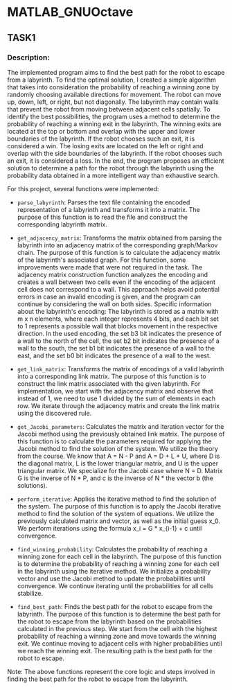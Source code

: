 # MATLAB_GNUOctave
## TASK1

### Description:

The implemented program aims to find the best path for the robot to escape from a labyrinth. To find the optimal solution, I created a simple algorithm that takes into consideration the probability of reaching a winning zone by randomly choosing available directions for movement. The robot can move up, down, left, or right, but not diagonally. The labyrinth may contain walls that prevent the robot from moving between adjacent cells spatially. To identify the best possibilities, the program uses a method to determine the probability of reaching a winning exit in the labyrinth. The winning exits are located at the top or bottom and overlap with the upper and lower boundaries of the labyrinth. If the robot chooses such an exit, it is considered a win. The losing exits are located on the left or right and overlap with the side boundaries of the labyrinth. If the robot chooses such an exit, it is considered a loss. In the end, the program proposes an efficient solution to determine a path for the robot through the labyrinth using the probability data obtained in a more intelligent way than exhaustive search.

For this project, several functions were implemented:

- `parse_labyrinth`: Parses the text file containing the encoded representation of a labyrinth and transforms it into a matrix. The purpose of this function is to read the file and construct the corresponding labyrinth matrix.

- `get_adjacency_matrix`: Transforms the matrix obtained from parsing the labyrinth into an adjacency matrix of the corresponding graph/Markov chain. The purpose of this function is to calculate the adjacency matrix of the labyrinth's associated graph. For this function, some improvements were made that were not required in the task. The adjacency matrix construction function analyzes the encoding and creates a wall between two cells even if the encoding of the adjacent cell does not correspond to a wall. This approach helps avoid potential errors in case an invalid encoding is given, and the program can continue by considering the wall on both sides. Specific information about the labyrinth's encoding: The labyrinth is stored as a matrix with m x n elements, where each integer represents 4 bits, and each bit set to 1 represents a possible wall that blocks movement in the respective direction. In the used encoding, the set b3 bit indicates the presence of a wall to the north of the cell, the set b2 bit indicates the presence of a wall to the south, the set b1 bit indicates the presence of a wall to the east, and the set b0 bit indicates the presence of a wall to the west.

- `get_link_matrix`: Transforms the matrix of encodings of a valid labyrinth into a corresponding link matrix. The purpose of this function is to construct the link matrix associated with the given labyrinth. For implementation, we start with the adjacency matrix and observe that instead of 1, we need to use 1 divided by the sum of elements in each row. We iterate through the adjacency matrix and create the link matrix using the discovered rule.

- `get_Jacobi_parameters`: Calculates the matrix and iteration vector for the Jacobi method using the previously obtained link matrix. The purpose of this function is to calculate the parameters required for applying the Jacobi method to find the solution of the system. We utilize the theory from the course. We know that A = N - P and A = D + L + U, where D is the diagonal matrix, L is the lower triangular matrix, and U is the upper triangular matrix. We specialize for the Jacobi case where N = D. Matrix G is the inverse of N * P, and c is the inverse of N * the vector b (the solutions).

- `perform_iterative`: Applies the iterative method to find the solution of the system. The purpose of this function is to apply the Jacobi iterative method to find the solution of the system of equations. We utilize the previously calculated matrix and vector, as well as the initial guess x_0. We perform iterations using the formula x_i = G * x_{i-1} + c until convergence.

- `find_winning_probability`: Calculates the probability of reaching a winning zone for each cell in the labyrinth. The purpose of this function is to determine the probability of reaching a winning zone for each cell in the labyrinth using the iterative method. We initialize a probability vector and use the Jacobi method to update the probabilities until convergence. We continue iterating until the probabilities for all cells stabilize.

- `find_best_path`: Finds the best path for the robot to escape from the labyrinth. The purpose of this function is to determine the best path for the robot to escape from the labyrinth based on the probabilities calculated in the previous step. We start from the cell with the highest probability of reaching a winning zone and move towards the winning exit. We continue moving to adjacent cells with higher probabilities until we reach the winning exit. The resulting path is the best path for the robot to escape.

Note: The above functions represent the core logic and steps involved in finding the best path for the robot to escape from the labyrinth.
